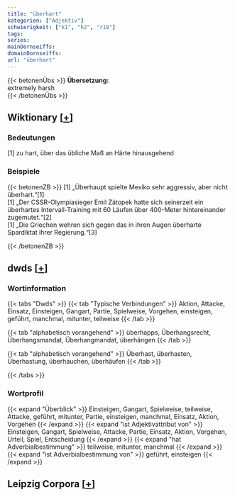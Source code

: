 ```yaml
---
title: "überhart"
kategorien: ["Adjektiv"]
schwierigkeit: ["k1", "h2", "r18"]
tags:
series:
mainDornseiffs:
domainDornseiffs:
url: "überhart"
---
```


{{< betonenÜbs >}}
**Übersetzung:**  
extremely harsh  
{{< /betonenÜbs >}}

## Wiktionary [[+](https://de.wiktionary.org/wiki/überhart)]

### Bedeutungen
[1] zu hart, über das übliche Maß an Härte hinausgehend  

### Beispiele
{{< betonenZB >}}
[1] „Überhaupt spielte Mexiko sehr aggressiv, aber nicht überhart.“[1]  
[1] „Der CSSR-Olympiasieger Emil Zátopek hatte sich seinerzeit ein überhartes Intervall-Training mit 60 Läufen über 400-Meter hintereinander zugemutet.“[2]  
[1] „Die Griechen wehren sich gegen das in ihren Augen überharte Spardiktat ihrer Regierung.“[3]  

{{< /betonenZB >}}


## dwds [[+](https://www.dwds.de/wb/überhart)]

### Wortinformation
{{< tabs "Dwds" >}}
{{< tab "Typische Verbindungen" >}}
Aktion, Attacke, Einsatz, Einsteigen, Gangart, Partie, Spielweise, Vorgehen, einsteigen, geführt, manchmal, mitunter, teilweise
{{< /tab >}}

{{< tab "alphabetisch vorangehend" >}}
überhapps, Überhangsrecht, Überhangsmandat, Überhangmandat, überhängen
{{< /tab >}}

{{< tab "alphabetisch vorangehend" >}}
Überhast, überhasten, Überhastung, überhauchen, überhäufen
{{< /tab >}}

{{< /tabs >}}

### Wortprofil
{{< expand "Überblick" >}} Einsteigen, Gangart, Spielweise, teilweise, Attacke, geführt, mitunter, Partie, einsteigen, manchmal, Einsatz, Aktion, Vorgehen {{< /expand >}}
{{< expand "ist Adjektivattribut von" >}} Einsteigen, Gangart, Spielweise, Attacke, Partie, Einsatz, Aktion, Vorgehen, Urteil, Spiel, Entscheidung {{< /expand >}}
{{< expand "hat Adverbialbestimmung" >}} teilweise, mitunter, manchmal {{< /expand >}}
{{< expand "ist Adverbialbestimmung von" >}} geführt, einsteigen {{< /expand >}}

## Leipzig Corpora [[+](https://corpora.uni-leipzig.de/en/res?word=überhart&corpusId=deu_newscrawl-public_2018)]


